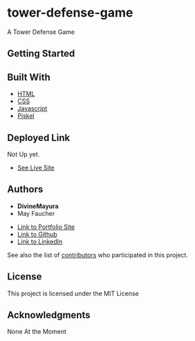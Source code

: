 # tower-defense-game
A Tower Defense Game

## Getting Started


## Built With

* [HTML](https://developer.mozilla.org/en-US/docs/Web/HTML)
* [CSS](https://developer.mozilla.org/en-US/docs/Web/CSS)
* [Javascript](https://developer.mozilla.org/en-US/docs/Web/JavaScript)
* [Piskel](https://www.piskelapp.com/)

## Deployed Link

Not Up yet.
* [See Live Site](#)


## Authors

* **DivineMayura**
* May Faucher

- [Link to Portfolio Site](#)
- [Link to Github](https://github.com/)
- [Link to LinkedIn](https://www.linkedin.com/)

See also the list of [contributors](https://github.com/your/project/contributors) who participated in this project.

## License

This project is licensed under the MIT License 

## Acknowledgments

None At the Moment
